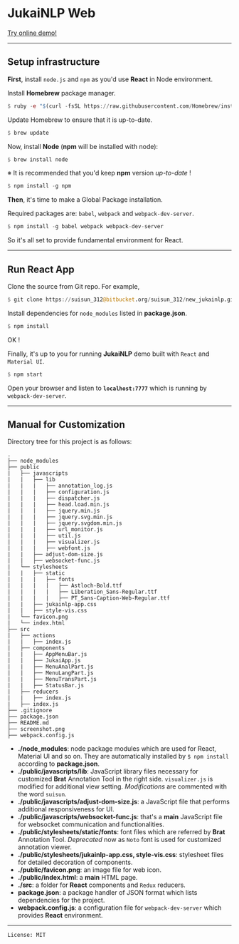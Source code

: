 # JukaiNLP Web

[Try online demo!](#none)

---

## Setup infrastructure

**First**, install `node.js` and `npm` as you'd use **React** in Node environment.

Install **Homebrew** package manager.
```julia
$ ruby -e "$(curl -fsSL https://raw.githubusercontent.com/Homebrew/install/master/install)"
```
Update Homebrew to ensure that it is up-to-date.
```julia
$ brew update
```
Now, install **Node** (**npm** will be installed with node):
```julia
$ brew install node
```
※ It is recommended that you'd keep **npm** version *up-to-date* !
```julia
$ npm install -g npm
```

**Then**, it's time to make a Global Package installation.

Required packages are: `babel`, `webpack` and `webpack-dev-server`.
```julia
$ npm install -g babel webpack webpack-dev-server
```
So it's all set to provide fundamental environment for React.

---

## Run React App

Clone the source from Git repo. For example,
```julia
$ git clone https://suisun_312@bitbucket.org/suisun_312/new_jukainlp.git
```
Install dependencies for `node_modules` listed in **package.json**.
```julia
$ npm install
```
OK !

Finally, it's up to you for running **JukaiNLP** demo built with `React` and `Material UI`.
```julia
$ npm start
```
Open your browser and listen to **`localhost:7777`** which is running by `webpack-dev-server`.

---

## Manual for Customization

Directory tree for this project is as follows:
```
.
├── node_modules
├── public
|   ├── javascripts
|   |   ├── lib
|   |   |   ├── annotation_log.js
|   |   |   ├── configuration.js
|   |   |   ├── dispatcher.js
|   |   |   ├── head.load.min.js
|   |   |   ├── jquery.min.js
|   |   |   ├── jquery.svg.min.js
|   |   |   ├── jquery.svgdom.min.js
|   |   |   ├── url_monitor.js
|   |   |   ├── util.js
|   |   |   ├── visualizer.js
|   |   |   ├── webfont.js
|   |   ├── adjust-dom-size.js
|   |   ├── websocket-func.js
|   └── stylesheets
|   |   ├── static
|   |   |   ├── fonts
|   |   |   |   ├── Astloch-Bold.ttf
|   |   |   |   ├── Liberation_Sans-Regular.ttf
|   |   |   |   ├── PT_Sans-Caption-Web-Regular.ttf
|   |   ├── jukainlp-app.css
|   |   ├── style-vis.css
|   └── favicon.png
|   └── index.html
├── src
|   ├── actions
|   |   ├── index.js
|   ├── components
|   |   ├── AppMenuBar.js
|   |   ├── JukaiApp.js
|   |   ├── MenuAnalPart.js
|   |   ├── MenuLangPart.js
|   |   ├── MenuTransPart.js
|   |   ├── StatusBar.js
|   ├── reducers
|   |   ├── index.js
|   ├── index.js
├── .gitignore
├── package.json
├── README.md
├── screenshot.png
├── webpack.config.js
```

- **./node_modules**: node package modules which are used for React, Material UI and so on. They are automatically installed by `$ npm install` according to **package.json**.
- **./public/javascripts/lib**: JavaScript library files necessary for customized **Brat** Annotation Tool in the right side. `visualizer.js` is modified for additional view setting. *Modifications* are commented with the word `suisun`.
- **./public/javascripts/adjust-dom-size.js**: a JavaScript file that performs additional responsiveness for UI.
- **./public/javascripts/websocket-func.js**: that's a **main** JavaScript file for websocket communication and functionalities.
- **./public/stylesheets/static/fonts**: font files which are referred by **Brat** Annotation Tool. *Deprecated* now as `Noto` font is used for customized annotation viewer.
- **./public/stylesheets/jukainlp-app.css, style-vis.css**: stylesheet files for detailed decoration of components.
- **./public/favicon.png**: an image file for web icon.
- **./public/index.html**: a **main** HTML page.
- **./src**: a folder for **React** components and `Redux` reducers.
- **package.json**:  a package handler of JSON format which lists dependencies for the project.
- **webpack.config.js**: a configuration file for `webpack-dev-server` which provides **React** environment.

---

`License: MIT`
